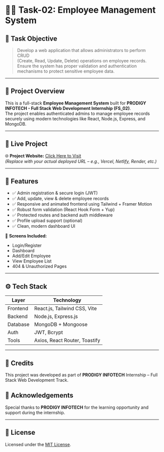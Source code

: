 # 🧑‍💼 Task-02: Employee Management System

## 📌 Task Objective
> Develop a web application that allows administrators to perform CRUD  
> (Create, Read, Update, Delete) operations on employee records.  
> Ensure the system has proper validation and authentication mechanisms to protect sensitive employee data.

---

## 🚀 Project Overview

This is a full-stack **Employee Management System** built for **PRODIGY INFOTECH - Full Stack Web Development Internship (FS_02)**.  
The project enables authenticated admins to manage employee records securely using modern technologies like React, Node.js, Express, and MongoDB.

---

## 🔗 Live Project

🌐 **Project Website:** [Click Here to Visit](https://your-deployment-link.com)  
_(Replace with your actual deployed URL – e.g., Vercel, Netlify, Render, etc.)_

---

## 🎯 Features

- ✅ Admin registration & secure login (JWT)
- ✅ Add, update, view & delete employee records
- ✅ Responsive and animated frontend using Tailwind + Framer Motion
- ✅ Robust form validation (React Hook Form + Yup)
- ✅ Protected routes and backend auth middleware
- ✅ Profile upload support (optional)
- ✅ Clean, modern dashboard UI

📌 **Screens Included:**
- Login/Register
- Dashboard
- Add/Edit Employee
- View Employee List
- 404 & Unauthorized Pages

---

## ⚙️ Tech Stack

| Layer     | Technology                     |
|-----------|--------------------------------|
| Frontend  | React.js, Tailwind CSS, Vite   |
| Backend   | Node.js, Express.js            |
| Database  | MongoDB + Mongoose             |
| Auth      | JWT, Bcrypt                    |
| Tools     | Axios, React Router, Toastify  |

---

## 🙌 Credits

This project was developed as part of **PRODIGY INFOTECH** Internship – Full Stack Web Development Track.

## 🙏 Acknowledgements

Special thanks to **PRODIGY INFOTECH** for the learning opportunity and support during the internship.

---

## 📜 License

Licensed under the [MIT License](LICENSE).

